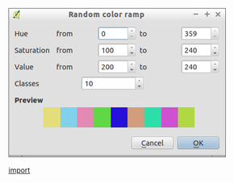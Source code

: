 ![](../images/QgsVectorRandomColorRampV2Dialog-standalone.png)

[import](../gui/qgis-sample-QgsVectorRandomColorRampV2Dialog.py)
